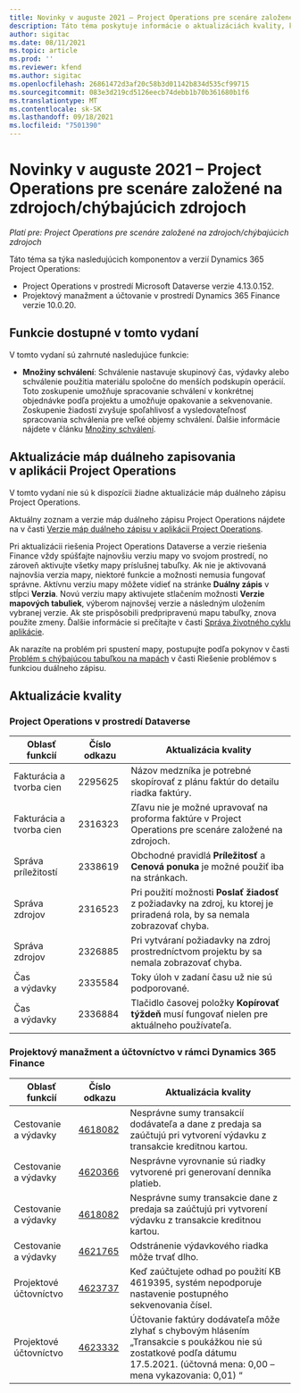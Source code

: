 ```yaml
---
title: Novinky v auguste 2021 – Project Operations pre scenáre založené na zdrojoch/chýbajúcich zdrojoch
description: Táto téma poskytuje informácie o aktualizáciách kvality, ktoré sú k dispozícii vo vydaní nasadenia Project Operations pre scenáre založené na zdrojoch/chýbajúcich zdrojoch z augusta 2021.
author: sigitac
ms.date: 08/11/2021
ms.topic: article
ms.prod: ''
ms.reviewer: kfend
ms.author: sigitac
ms.openlocfilehash: 26861472d3af20c58b3d01142b834d535cf99715
ms.sourcegitcommit: 083e3d219cd5126eecb74debb1b70b361680b1f6
ms.translationtype: MT
ms.contentlocale: sk-SK
ms.lasthandoff: 09/18/2021
ms.locfileid: "7501390"
---
```

# <a name="whats-new-august-2021---project-operations-for-resourcenon-stocked-based-scenarios"></a>Novinky v auguste 2021 – Project Operations pre scenáre založené na zdrojoch/chýbajúcich zdrojoch

*Platí pre: Project Operations pre scenáre založené na zdrojoch/chýbajúcich zdrojoch*

Táto téma sa týka nasledujúcich komponentov a verzií Dynamics 365 Project Operations:

   - Project Operations v prostredí Microsoft Dataverse verzie 4.13.0.152.
   - Projektový manažment a účtovanie v prostredí Dynamics 365 Finance verzie 10.0.20.

## <a name="features-included-in-this-release"></a>Funkcie dostupné v tomto vydaní

V tomto vydaní sú zahrnuté nasledujúce funkcie:

- **Množiny schválení**: Schválenie nastavuje skupinový čas, výdavky alebo schválenie použitia materiálu spoločne do menších podskupín operácií. Toto zoskupenie umožňuje spracovanie schválení v konkrétnej objednávke podľa projektu a umožňuje opakovanie a sekvenovanie. Zoskupenie žiadostí zvyšuje spoľahlivosť a vysledovateľnosť spracovania schválenia pre veľké objemy schválení. Ďalšie informácie nájdete v článku [Množiny schválení](../approvals/approval-sets.md).

## <a name="project-operations-dual-write-maps-updates"></a>Aktualizácie máp duálneho zapisovania v aplikácii Project Operations

V tomto vydaní nie sú k dispozícii žiadne aktualizácie máp duálneho zápisu Project Operations.

Aktuálny zoznam a verzie máp duálneho zápisu Project Operations nájdete na v časti [Verzie máp duálneho zápisu v aplikácii Project Operations](../environment/resource-dual-write-maps.md).

Pri aktualizácii riešenia Project Operations Dataverse a verzie riešenia Finance vždy spúšťajte najnovšiu verziu mapy vo svojom prostredí, no zároveň aktivujte všetky mapy príslušnej tabuľky. Ak nie je aktivovaná najnovšia verzia mapy, niektoré funkcie a možnosti nemusia fungovať správne. Aktívnu verziu mapy môžete vidieť na stránke **Duálny zápis** v stĺpci **Verzia**. Novú verziu mapy aktivujete stlačením možnosti **Verzie mapových tabuliek**, výberom najnovšej verzie a následným uložením vybranej verzie. Ak ste prispôsobili predpripravenú mapu tabuľky, znova použite zmeny. Ďalšie informácie si prečítajte v časti [Správa životného cyklu aplikácie](/dynamics365/fin-ops-core/dev-itpro/data-entities/dual-write/app-lifecycle-management).

Ak narazíte na problém pri spustení mapy, postupujte podľa pokynov v časti [Problém s chýbajúcou tabuľkou na mapách](/dynamics365/fin-ops-core/dev-itpro/data-entities/dual-write/dual-write-troubleshooting-finops-upgrades#missing-table-columns-issue-on-maps) v časti Riešenie problémov s funkciou duálneho zápisu.

## <a name="quality-updates"></a>Aktualizácie kvality

### <a name="project-operations-on-dataverse"></a>Project Operations v prostredí Dataverse

| **Oblasť funkcií** | **Číslo odkazu** | **Aktualizácia kvality** |
| --- | --- | --- |
| Fakturácia a tvorba cien | 2295625 | Názov medzníka je potrebné skopírovať z plánu faktúr do detailu riadka faktúry. |
| Fakturácia a tvorba cien | 2316323 | Zľavu nie je možné upravovať na proforma faktúre v Project Operations pre scenáre založené na zdrojoch. |
| Správa príležitostí | 2338619 | Obchodné pravidlá **Príležitosť** a **Cenová ponuka** je možné použiť iba na stránkach. |
| Správa zdrojov | 2316523 | Pri použití možnosti **Poslať žiadosť** z požiadavky na zdroj, ku ktorej je priradená rola, by sa nemala zobrazovať chyba. |
| Správa zdrojov | 2326885 | Pri vytváraní požiadavky na zdroj prostredníctvom projektu by sa nemala zobrazovať chyba. |
| Čas a výdavky | 2335584 | Toky úloh v zadaní času už nie sú podporované. |
| Čas a výdavky | 2336884 | Tlačidlo časovej položky **Kopírovať týždeň** musí fungovať nielen pre aktuálneho používateľa. |


### <a name="project-management-and-accounting-on-dynamics-365-finance"></a>Projektový manažment a účtovníctvo v rámci Dynamics 365 Finance

| Oblasť funkcií | Číslo odkazu | Aktualizácia kvality |
| --- | --- | --- |
| Cestovanie a výdavky | [4618082](https://fix.lcs.dynamics.com/Issue/Details?kb=4618082&amp;bugId=583101&amp;dbType=3&amp;qc=9c85ac8ca1e5e9cd07fac9e9aa2cb0914724e28b86ad3339dacf7741f554c605) | Nesprávne sumy transakcií dodávateľa a dane z predaja sa zaúčtujú pri vytvorení výdavku z transakcie kreditnou kartou. |
| Cestovanie a výdavky | [4620366](https://fix.lcs.dynamics.com/Issue/Details?kb=4620366&amp;bugId=579485&amp;dbType=3&amp;qc=e864789bd95505ea624c537d585bf113c2de60b97c88439d44693dbd85aa8e92) | Nesprávne vyrovnanie sú riadky vytvorené pri generovaní denníka platieb. |
| Cestovanie a výdavky | [4618082](https://fix.lcs.dynamics.com/Issue/Details?kb=4618082&amp;bugId=583101&amp;dbType=3&amp;qc=9c85ac8ca1e5e9cd07fac9e9aa2cb0914724e28b86ad3339dacf7741f554c605) | Nesprávne sumy transakcie dane z predaja sa zaúčtujú pri vytvorení výdavku z transakcie kreditnou kartou. |
| Cestovanie a výdavky | [4621765](https://fix.lcs.dynamics.com/Issue/Details?kb=4621765&amp;bugId=587306&amp;dbType=3&amp;qc=6fbfad0123d4e95eaf8d5a5a2f6c354577c991b7905c852ab02d1f94e728a876) | Odstránenie výdavkového riadka môže trvať dlho. |
| Projektové účtovníctvo | [4623737](https://fix.lcs.dynamics.com/Issue/Details?kb=4623737&amp;bugId=598109&amp;dbType=3&amp;qc=4101fc5865201e21815299f2ff11ae46d5d5370510868df86c25ee09a8ca1a0c) | Keď zaúčtujete odhad po použití KB 4619395, systém nepodporuje nastavenie postupného sekvenovania čísel. |
| Projektové účtovníctvo | [4623332](https://fix.lcs.dynamics.com/Issue/Details?kb=4623332&amp;bugId=586034&amp;dbType=3&amp;qc=2f64bb1977c4a9c9dd2ce9de7e72230b86eca14b6295c5bbfb614ea97ad81caf) | Účtovanie faktúry dodávateľa môže zlyhať s chybovým hlásením „Transakcie s poukážkou nie sú zostatkové podľa dátumu 17.5.2021. (účtovná mena: 0,00 – mena vykazovania: 0,01) “ |
